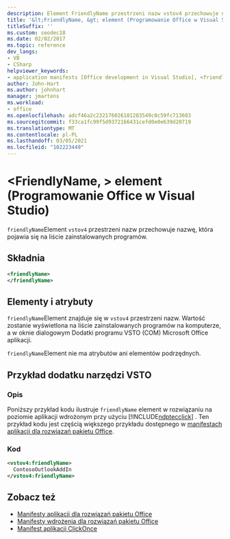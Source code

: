 ```yaml
---
description: Element FriendlyName przestrzeni nazw vstov4 przechowuje nazwę, która pojawia się na liście zainstalowanych programów.
title: '&lt;FriendlyName, &gt; element (Programowanie Office w Visual Studio)'
titleSuffix: ''
ms.custom: seodec18
ms.date: 02/02/2017
ms.topic: reference
dev_langs:
- VB
- CSharp
helpviewer_keywords:
- application manifests [Office development in Visual Studio], <friendlyName> element
author: John-Hart
ms.author: johnhart
manager: jmartens
ms.workload:
- office
ms.openlocfilehash: adcf46a2c232176026181283549c0c59fc713603
ms.sourcegitcommit: f33ca1fc99f5d9372166431cefd0e0e639d20719
ms.translationtype: MT
ms.contentlocale: pl-PL
ms.lasthandoff: 03/05/2021
ms.locfileid: "102223449"
---
```

# <a name="ltfriendlynamegt-element-office-development-in-visual-studio"></a>&lt;FriendlyName, &gt; element (Programowanie Office w Visual Studio)
  `friendlyName`Element `vstov4` przestrzeni nazw przechowuje nazwę, która pojawia się na liście zainstalowanych programów.

## <a name="syntax"></a>Składnia

```xml
<friendlyName>
</friendlyName>
```

## <a name="elements-and-attributes"></a>Elementy i atrybuty
 `friendlyName`Element znajduje się w `vstov4` przestrzeni nazw. Wartość zostanie wyświetlona na liście zainstalowanych programów na komputerze, a w oknie dialogowym Dodatki programu VSTO (COM) Microsoft Office aplikacji.

 `friendlyName`Element nie ma atrybutów ani elementów podrzędnych.

## <a name="vsto-add-in-example"></a>Przykład dodatku narzędzi VSTO

### <a name="description"></a>Opis
 Poniższy przykład kodu ilustruje `friendlyName` element w rozwiązaniu na poziomie aplikacji wdrożonym przy użyciu [!INCLUDE[ndptecclick](../vsto/includes/ndptecclick-md.md)] . Ten przykład kodu jest częścią większego przykładu dostępnego w [manifestach aplikacji dla rozwiązań pakietu Office](../vsto/application-manifests-for-office-solutions.md).

### <a name="code"></a>Kod

```xml
<vstov4:friendlyName>
  ContosoOutlookAddIn
</vstov4:friendlyName>
```

## <a name="see-also"></a>Zobacz też

- [Manifesty aplikacji dla rozwiązań pakietu Office](../vsto/application-manifests-for-office-solutions.md)
- [Manifesty wdrożenia dla rozwiązań pakietu Office](../vsto/deployment-manifests-for-office-solutions.md)
- [Manifest aplikacji ClickOnce](../deployment/clickonce-application-manifest.md)
